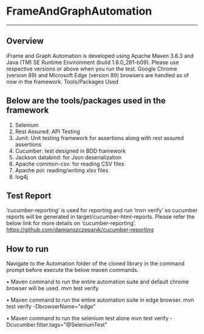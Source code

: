 # FrameAndGraphAutomation
---------------------------
Overview
--------
iFrame and Graph Automation is developed using Apache Maven 3.6.3 and Java (TM) SE Runtime Environment (build 1.8.0_281-b09). Please use respective versions or above when you run the test.
Google Chrome (version 89) and Microsoft Edge (version 89) browsers are handled as of now in the framework.
Tools/Packages Used

Below are the tools/packages used in the framework
-------------------------------------------------
1.	Selenium
2.	Rest Assured: API Testing
3.	Junit: Unit testing framework for assertions along with rest assured assertions
4.	Cucumber: test designed in BDD framework
5.	Jackson databind: for Json deserialization
6.	Apache common-csv: for reading CSV files
7.	Apache poi: reading/writing xlsx files
8.	log4j

Test Report
-----------
‘cucumber-reporting’ is used for reporting and run ‘mvn verify’ so cucumber reports will be generated in target/cucumber-html-reports. Please refer the below link for more details on ‘cucumber-reporting’.
https://github.com/damianszczepanik/cucumber-reporting

How to run
----------
Navigate to the Automation folder of the cloned library in the command prompt before execute the below maven commands.

•	Maven command to run the entire automation suite and default chrome browser will be used.
  mvn test verify

•	Maven command to run the entire automation suite in edge browser.
    mvn test verify -DbrowserName="edge"

•	Maven command to run the selenium test alone
    mvn test verify -Dcucumber.filter.tags="@SeleniumTest"
